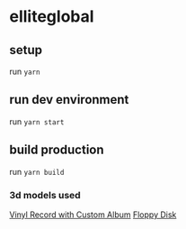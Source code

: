 # elliteglobal
 
## setup
run `yarn`

## run dev environment
run `yarn start`

## build production
run `yarn build`


### 3d models used
[Vinyl Record with Custom Album](https://sketchfab.com/3d-models/vinyl-record-with-custom-album-0e246c720b3648759cc60e8e8877ec29)
  [Floppy Disk](https://sketchfab.com/3d-models/floppy-disk-d09ab2ff777d4f6c91533253ae9af72a)

